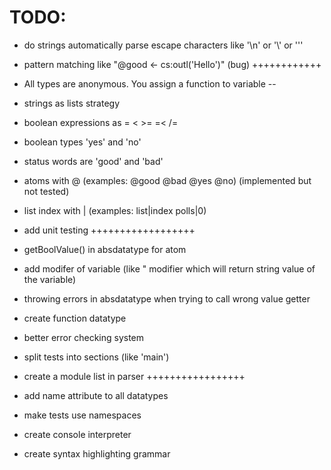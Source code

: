 # TODO:

* do strings automatically parse escape characters like '\n' or '\\' or '\''

* pattern matching like "@good <- cs:outl('Hello')" (bug) ++++++++++++

* All types are anonymous. You assign a function to variable --

* strings as lists strategy

* boolean expressions as = < >= =< /=

* boolean types 'yes' and 'no'

* status words are 'good' and 'bad'

* atoms with @ (examples: @good @bad @yes @no) (implemented but not tested)

* list index with | (examples: list|index polls|0)

* add unit testing ++++++++++++++++++

* getBoolValue() in absdatatype for atom

* add modifer of variable (like " modifier which will return string value of the variable)

* throwing errors in absdatatype when trying to call wrong value getter

* create function datatype

* better error checking system

* split tests into sections (like 'main')

* create a module list in parser +++++++++++++++++

* add name attribute to all datatypes

* make tests use namespaces

* create console interpreter

* create syntax highlighting grammar
